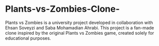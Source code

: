 # Plants-vs-Zombies-Clone-
Plants vs Zombies is a university project developed in collaboration with Ehsan Soveyzi and Saba Mohamadian Ahrabi.
This project is a fan-made clone inspired by the original Plants vs Zombies game, created solely for educational purposes.
